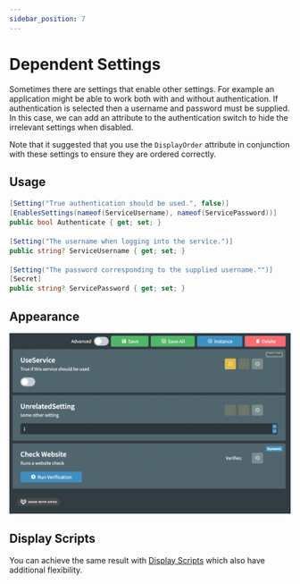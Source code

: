 ```yaml
---
sidebar_position: 7
---
```


# Dependent Settings

Sometimes there are settings that enable other settings. For example an application might be able to work both with and without authentication. If authentication is selected then a username and password must be supplied. In this case, we can add an attribute to the authentication switch to hide the irrelevant settings when disabled.

Note that it suggested that you use the `DisplayOrder` attribute in conjunction with these settings to ensure they are ordered correctly.

## Usage

```csharp
[Setting("True authentication should be used.", false)]
[EnablesSettings(nameof(ServiceUsername), nameof(ServicePassword))]
public bool Authenticate { get; set; }

[Setting("The username when logging into the service.")]
public string? ServiceUsername { get; set; }

[Setting("The password corresponding to the supplied username."")]
[Secret]
public string? ServicePassword { get; set; }
```

## Appearance

![DependentSettings](./img/dependent-settings.png)

## Display Scripts

You can achieve the same result with [Display Scripts](./8-display-scripts.md) which also have additional flexibility.
